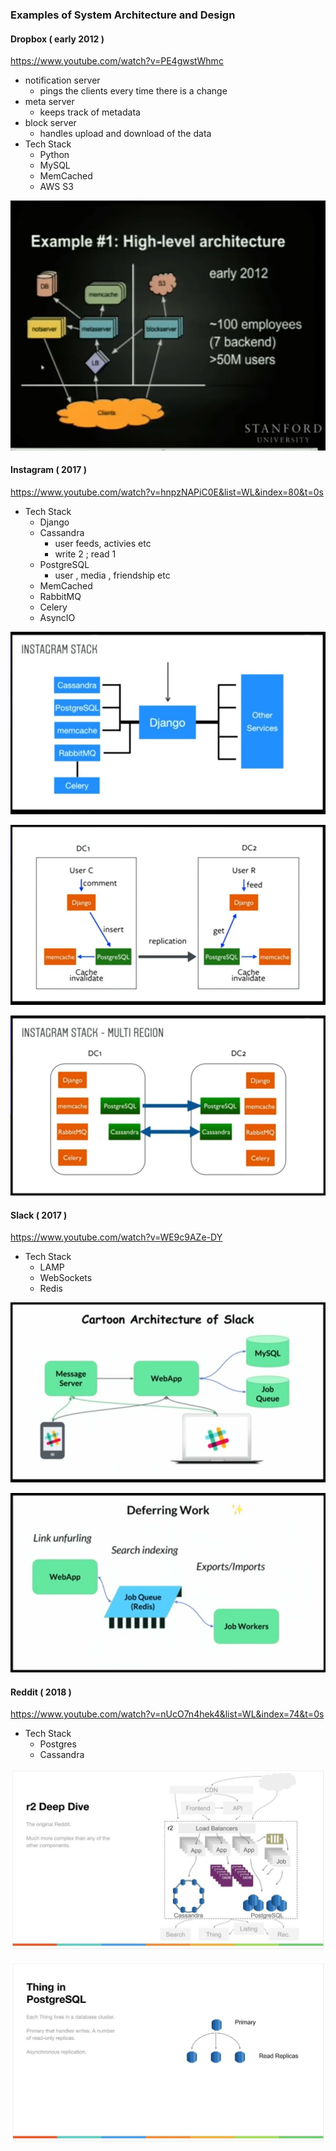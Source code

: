 ### Examples of System Architecture and Design

#### Dropbox ( early 2012 )
https://www.youtube.com/watch?v=PE4gwstWhmc

- notification server 
  - pings the clients every time there is a change
- meta server
  - keeps track of metadata
- block server
  - handles upload and download of the data
- Tech Stack
  - Python
  - MySQL 
  - MemCached
  - AWS S3

<p>
  <img src="https://github.com/dnErf/tap-in/blob/master/images/sad-dropbox-1.jpg"/>
</p>

#### Instagram ( 2017 )
https://www.youtube.com/watch?v=hnpzNAPiC0E&list=WL&index=80&t=0s

- Tech Stack
  - Django
  - Cassandra
    - user feeds, activies etc
    - write 2 ; read 1
  - PostgreSQL
    - user , media , friendship etc
  - MemCached
  - RabbitMQ
  - Celery
  - AsyncIO

<p>
  <img src="https://github.com/dnErf/tap-in/blob/master/images/sad-instagram-1.jpg"/>
</p>

<p>
  <img src="https://github.com/dnErf/tap-in/blob/master/images/sad-instagram-2.jpg"/>
</p>

<p>
  <img src="https://github.com/dnErf/tap-in/blob/master/images/sad-instagram-3.jpg"/>
</p>

#### Slack ( 2017 )
https://www.youtube.com/watch?v=WE9c9AZe-DY

- Tech Stack
  - LAMP
  - WebSockets
  - Redis

<p>
  <img src="https://github.com/dnErf/tap-in/blob/master/images/sad-slack-1.jpg"/>
</p>

<p>
  <img src="https://github.com/dnErf/tap-in/blob/master/images/sad-slack-2.jpg"/>
</p>

#### Reddit ( 2018 )
https://www.youtube.com/watch?v=nUcO7n4hek4&list=WL&index=74&t=0s

- Tech Stack
  - Postgres
  - Cassandra

<p>
  <img src="https://github.com/dnErf/tap-in/blob/master/images/sad-reddit-1.jpg"/>
</p>

<p>
  <img src="https://github.com/dnErf/tap-in/blob/master/images/sad-reddit-2.jpg"/>
</p>
